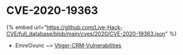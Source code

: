 # CVE-2020-19363
{% embed url="https://github.com/Live-Hack-CVE/full_database/blob/main/cves/2020/CVE-2020-19363.json" %}

* EmreOvunc ~> [Vtiger-CRM-Vulnerabilities](https://www.alice-snow.ru/2020/database/cve-2020-19363/vtiger-crm-vulnerabilities-emreovunc)